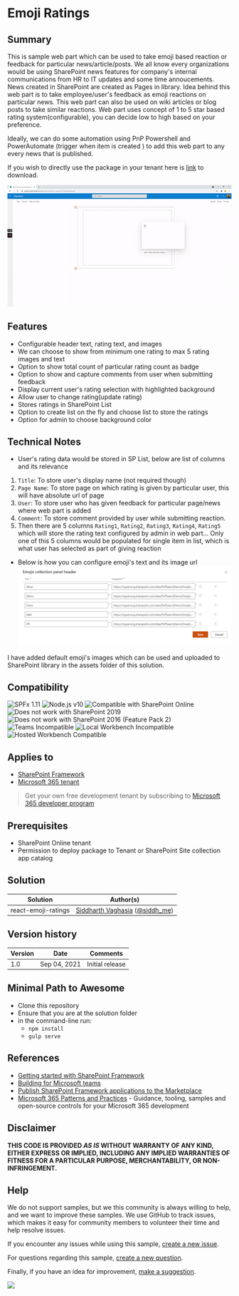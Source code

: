 # Emoji Ratings

## Summary

This is sample web part which can be used to take emoji based reaction or feedback for particular news/article/posts.
We all know every organizations would be using SharePoint news features for company's internal communications from HR to IT updates and some time annoucements. News created in SharePoint are created as Pages in library. Idea behind this web part is to take employee/user's feedback as emoji reactions on particular news. This web part can also be used on wiki articles or blog posts to take similar reactions. Web part uses concept of 1 to 5 star based rating system(configurable), you can decide low to high based on your preference.

Ideally, we can do some automation using PnP Powershell and PowerAutomate (trigger when item is created ) to add this web part to any every news that is published.

If you wish to directly use the package in your tenant here is [link](https://github.com/siddharth-vaghasia/public-docs/blob/master/react-emoji-reaction-rating.sppkg) to download.

 
![Web part in Action](./assets/EmojiWPinAction.gif)

## Features

* Configurable header text, rating text, and images
* We can choose to show from minimum one rating to max 5 rating images and text
* Option to show total count of particular rating count as badge
* Option to show and capture comments from user when submitting feedback
* Display current user's rating selection with highlighted background
* Allow user to change rating(update rating)
* Stores ratings in SharePoint List
* Option to create list on the fly and choose list to store the ratings
* Option for admin to choose background color

## Technical Notes

* User's rating data would be stored in SP List, below are list of columns and its relevance

1. `Title`: To store user's display name (not required though)
2. `Page Name`: To store page on which rating is given by particular user, this will have absolute url of page
3. `User`: To store user who has given feedback for particular page/news where web part is added
4. `Comment`: To store comment provided by user while submitting reaction.
5. Then there are 5 columns `Rating1`, `Rating2`, `Rating3`, `Rating4`, `Rating5` which will store the rating text configured by admin in web part... Only one of this 5 columns would be populated for single item in list, which is what user has selected as part of giving reaction

* Below is how you can configure emoji's text and its image url
![Web part in Action](./assets/EmojisConfigurations.png)

I have added default emoji's images which can be used and uploaded to SharePoint library in the assets folder of this solution.


## Compatibility

![SPFx 1.11](https://img.shields.io/badge/SPFx-1.11.0-green.svg)
![Node.js v10](https://img.shields.io/badge/Node.js-v10-green.svg)
![Compatible with SharePoint Online](https://img.shields.io/badge/SharePoint%20Online-Compatible-green.svg)
![Does not work with SharePoint 2019](https://img.shields.io/badge/SharePoint%20Server%202019-Incompatible-red.svg "SharePoint Server 2019 requires SPFx 1.4.1 or lower")
![Does not work with SharePoint 2016 (Feature Pack 2)](https://img.shields.io/badge/SharePoint%20Server%202016%20(Feature%20Pack%202)-Incompatible-red.svg "SharePoint Server 2016 Feature Pack 2 requires SPFx 1.1")
![Teams Incompatible](https://img.shields.io/badge/Teams-Incompatible-lightgrey.svg)
![Local Workbench Incompatible](https://img.shields.io/badge/Local%20Workbench-Incompatible-red.svg "This solution requires access to a SharePoint list")
![Hosted Workbench Compatible](https://img.shields.io/badge/Hosted%20Workbench-Compatible-green.svg)


## Applies to

- [SharePoint Framework](https://aka.ms/spfx)
- [Microsoft 365 tenant](https://docs.microsoft.com/en-us/sharepoint/dev/spfx/set-up-your-developer-tenant)

> Get your own free development tenant by subscribing to [Microsoft 365 developer program](http://aka.ms/o365devprogram)

## Prerequisites

* SharePoint Online tenant
* Permission to deploy package to Tenant or SharePoint Site collection app catalog

## Solution

Solution|Author(s)
--------|---------
react-emoji-ratings | [Siddharth Vaghasia](https://github.com/siddharth-vaghasia) ([@siddh_me](https://twitter.com/siddh_me))

## Version history

Version|Date|Comments
-------|----|--------
1.0|Sep 04, 2021|Initial release

## Minimal Path to Awesome

- Clone this repository
- Ensure that you are at the solution folder
- in the command-line run:
  - `npm install`
  - `gulp serve`

## References

- [Getting started with SharePoint Framework](https://docs.microsoft.com/en-us/sharepoint/dev/spfx/set-up-your-developer-tenant)
- [Building for Microsoft teams](https://docs.microsoft.com/en-us/sharepoint/dev/spfx/build-for-teams-overview)
- [Publish SharePoint Framework applications to the Marketplace](https://docs.microsoft.com/en-us/sharepoint/dev/spfx/publish-to-marketplace-overview)
- [Microsoft 365 Patterns and Practices](https://aka.ms/m365pnp) - Guidance, tooling, samples and open-source controls for your Microsoft 365 development


## Disclaimer

**THIS CODE IS PROVIDED *AS IS* WITHOUT WARRANTY OF ANY KIND, EITHER EXPRESS OR IMPLIED, INCLUDING ANY IMPLIED WARRANTIES OF FITNESS FOR A PARTICULAR PURPOSE, MERCHANTABILITY, OR NON-INFRINGEMENT.**

## Help

We do not support samples, but we this community is always willing to help, and we want to improve these samples. We use GitHub to track issues, which makes it easy for  community members to volunteer their time and help resolve issues.

If you encounter any issues while using this sample, [create a new issue](https://github.com/pnp/sp-dev-fx-webparts/issues/new?assignees=&labels=Needs%3A+Triage+%3Amag%3A%2Ctype%3Abug-suspected&template=bug-report.yml&sample=react-emoji-ratings&authors=@siddharth-vaghasia&title=react-emoji-ratings%20-%20).

For questions regarding this sample, [create a new question](https://github.com/pnp/sp-dev-fx-webparts/issues/new?assignees=&labels=Needs%3A+Triage+%3Amag%3A%2Ctype%3Abug-suspected&template=question.yml&sample=react-emoji-ratings&authors=@siddharth-vaghasia&title=react-emoji-ratings%20-%20).

Finally, if you have an idea for improvement, [make a suggestion](https://github.com/pnp/sp-dev-fx-webparts/issues/new?assignees=&labels=Needs%3A+Triage+%3Amag%3A%2Ctype%3Abug-suspected&template=suggestion.yml&sample=react-emoji-ratings&authors=@siddharth-vaghasia&title=react-emoji-ratings%20-%20).

<img src="https://telemetry.sharepointpnp.com/sp-dev-fx-webparts/samples/react-emoji-ratings" />

